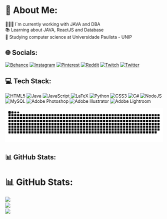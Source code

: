 # 💫 About Me:
👨🏻‍💻 I´m currently working with JAVA and DBA<br>📚 Learning about JAVA, ReactJS and Database<br>🏫 Studying computer science at Universidade Paulista - UNIP


## 🌐 Socials:
[![Behance](https://img.shields.io/badge/Behance-1769ff?logo=behance&logoColor=white)](https://behance.net/olive1rax) [![Instagram](https://img.shields.io/badge/Instagram-%23E4405F.svg?logo=Instagram&logoColor=white)](https://instagram.com/olive1ragoat) [![Pinterest](https://img.shields.io/badge/Pinterest-%23E60023.svg?logo=Pinterest&logoColor=white)](https://pinterest.com/olive1ragoat) [![Reddit](https://img.shields.io/badge/Reddit-%23FF4500.svg?logo=Reddit&logoColor=white)](https://reddit.com/user/olive1rax) [![Twitch](https://img.shields.io/badge/Twitch-%239146FF.svg?logo=Twitch&logoColor=white)](https://twitch.tv/olive1rax) [![Twitter](https://img.shields.io/badge/Twitter-%231DA1F2.svg?logo=Twitter&logoColor=white)](https://twitter.com/olive1ragoat) 

## 💻 Tech Stack:
![HTML5](https://img.shields.io/badge/html5-%23E34F26.svg?style=for-the-badge&logo=html5&logoColor=white) ![Java](https://img.shields.io/badge/java-%23ED8B00.svg?style=for-the-badge&logo=java&logoColor=white) ![JavaScript](https://img.shields.io/badge/javascript-%23323330.svg?style=for-the-badge&logo=javascript&logoColor=%23F7DF1E) ![LaTeX](https://img.shields.io/badge/latex-%23008080.svg?style=for-the-badge&logo=latex&logoColor=white) ![Python](https://img.shields.io/badge/python-3670A0?style=for-the-badge&logo=python&logoColor=ffdd54) ![CSS3](https://img.shields.io/badge/css3-%231572B6.svg?style=for-the-badge&logo=css3&logoColor=white) ![C#](https://img.shields.io/badge/c%23-%23239120.svg?style=for-the-badge&logo=c-sharp&logoColor=white) ![NodeJS](https://img.shields.io/badge/node.js-6DA55F?style=for-the-badge&logo=node.js&logoColor=white) ![MySQL](https://img.shields.io/badge/mysql-%2300f.svg?style=for-the-badge&logo=mysql&logoColor=white) ![Adobe Photoshop](https://img.shields.io/badge/adobephotoshop-%2331A8FF.svg?style=for-the-badge&logo=adobephotoshop&logoColor=white) ![Adobe Illustrator](https://img.shields.io/badge/adobeillustrator-%23FF9A00.svg?style=for-the-badge&logo=adobeillustrator&logoColor=white) ![Adobe Lightroom](https://img.shields.io/badge/Adobe%20Lightroom-31A8FF.svg?style=for-the-badge&logo=Adobe%20Lightroom&logoColor=white)

![Snake animation](https://github.com/olive1rax/snk/blob/output/github-contribution-grid-snake.svg)

## 📊 GitHub Stats:
# 📊 GitHub Stats:
![](https://github-readme-stats.vercel.app/api?username=olive1rax&theme=radical&hide_border=false&include_all_commits=false&count_private=false)<br/>
![](https://github-readme-streak-stats.herokuapp.com/?user=olive1rax&theme=radical&hide_border=false)<br/>
![](https://github-readme-stats.vercel.app/api/top-langs/?username=olive1rax&theme=radical&hide_border=false&include_all_commits=false&count_private=false&layout=compact)

  
</div>

<!-- Proudly created with GPRM ( https://gprm.itsvg.in ) -->
